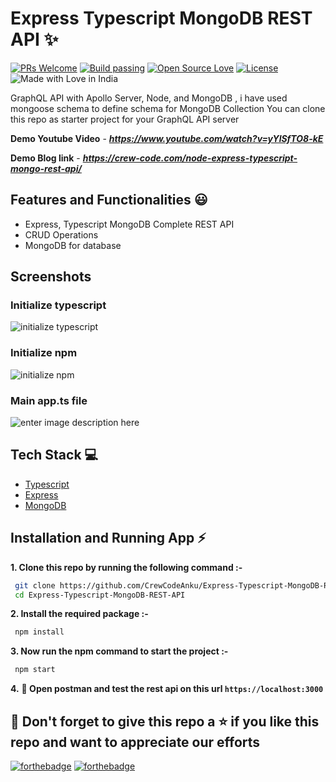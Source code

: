 # Express Typescript MongoDB REST API ✨

[![PRs Welcome](https://img.shields.io/badge/PRs-welcome-brightgreen.svg?style=flat-square)](https://crew-code.com/node-express-typescript-mongo-rest-api/)&nbsp;[![Build passing](https://img.shields.io/badge/Build-Passing-brightgreen.svg?style=flat-square)](https://crew-code.com/node-express-typescript-mongo-rest-api/)&nbsp;[![Open Source Love](https://badges.frapsoft.com/os/v1/open-source.svg?v=102)](https://crew-code.com/node-express-typescript-mongo-rest-api/)&nbsp;[![License](https://img.shields.io/badge/license-MIT-brightgreen)](https://crew-code.com/node-express-typescript-mongo-rest-api/)&nbsp;![Made with Love in India](https://madewithlove.org.in/badge.svg)

GraphQL API with Apollo Server, Node, and MongoDB , i have used mongoose schema to define schema for MongoDB Collection
You can clone this repo as starter project for your GraphQL API server

**Demo Youtube Video** - ***https://www.youtube.com/watch?v=yYlSfTO8-kE***

**Demo Blog link** - ***https://crew-code.com/node-express-typescript-mongo-rest-api/***

## Features and Functionalities 😃

- Express, Typescript MongoDB Complete REST API
- CRUD Operations
- MongoDB for database

## Screenshots

### Initialize typescript

![initialize typescript](https://drive.google.com/uc?export=view&id=1ffFxyCLIqOGeDV7eEuOAxqAfyWrGfQF-)

### Initialize npm

![initialize npm](https://drive.google.com/uc?export=view&id=1j0c_1yt_1eZDXF7gGR_HVsJLkpu2HhCP)

### Main app.ts file

![enter image description here](https://drive.google.com/uc?export=view&id=1nSxQxycLL4ZJxDwD6JyWr-c2cR1iTeEh)

## Tech Stack 💻

- [Typescript](https://www.typescriptlang.org/)
- [Express](https://expressjs.com/)
- [MongoDB](https://www.mongodb.com)

## Installation and Running App :zap:

**1. Clone this repo by running the following command :-**

```bash
 git clone https://github.com/CrewCodeAnku/Express-Typescript-MongoDB-REST-API.git
 cd Express-Typescript-MongoDB-REST-API
```

**2. Install the required package :-**

```bash
 npm install
```

**3. Now run the npm command to start the project :-**

```bash
 npm start
```

**4.** **🎉 Open postman and test the rest api on this url `https://localhost:3000`**

## 🤩 Don't forget to give this repo a ⭐ if you like this repo and want to appreciate our efforts

[![forthebadge](https://forthebadge.com/images/badges/built-with-love.svg)](https://forthebadge.com)
[![forthebadge](https://forthebadge.com/images/badges/built-by-developers.svg)](https://forthebadge.com)

